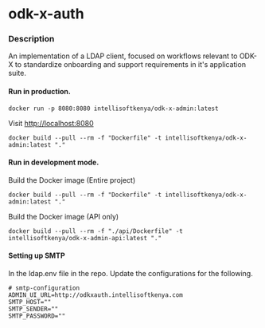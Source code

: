 # odk-x-auth


### Description
An implementation of a LDAP client, focused on workflows relevant to ODK-X to standardize onboarding and support requirements in it's application suite.


#### Run in production.

`docker run -p 8080:8080 intellisoftkenya/odk-x-admin:latest`

Visit [http://localhost:8080](http://localhost:8080)

`docker build --pull --rm -f "Dockerfile" -t intellisoftkenya/odk-x-admin:latest "."`


#### Run in development mode.

Build the Docker image (Entire project)

`docker build --pull --rm -f "Dockerfile" -t intellisoftkenya/odk-x-admin:latest "."`


Build the Docker image (API only)

`docker build --pull --rm -f "./api/Dockerfile" -t intellisoftkenya/odk-x-admin-api:latest "."`


#### Setting up SMTP

In the ldap.env file in the repo.
Update the configurations for the following.

```
# smtp-configuration
ADMIN_UI_URL=http://odkxauth.intellisoftkenya.com
SMTP_HOST=""
SMTP_SENDER=""
SMTP_PASSWORD=""

```
